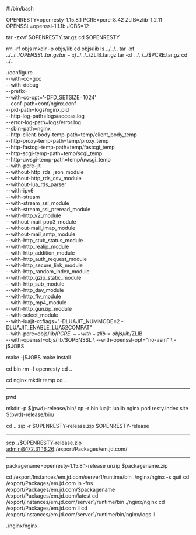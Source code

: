 #!/bin/bash

OPENRESTY=openresty-1.15.8.1
PCRE=pcre-8.42
ZLIB=zlib-1.2.11
OPENSSL=openssl-1.1.1b
JOBS=12

tar -zxvf $OPENRESTY.tar.gz
cd $OPENRESTY

rm -rf objs
mkdir -p objs/lib
cd objs/lib
ls ../../..
tar -xf ../../../$OPENSSL.tar.gz
tar -xf ../../../$ZLIB.tar.gz
tar -xf ../../../$PCRE.tar.gz
cd ../..

./configure \
    --with-cc=gcc \
    --with-debug \
    --prefix= \
    --with-cc-opt='-DFD_SETSIZE=1024' \
    --conf-path=conf/nginx.conf \
    --pid-path=logs/nginx.pid \
    --http-log-path=logs/access.log \
    --error-log-path=logs/error.log \
    --sbin-path=nginx \
    --http-client-body-temp-path=temp/client_body_temp \
    --http-proxy-temp-path=temp/proxy_temp \
    --http-fastcgi-temp-path=temp/fastcgi_temp \
    --http-scgi-temp-path=temp/scgi_temp \
    --http-uwsgi-temp-path=temp/uwsgi_temp \
    --with-pcre-jit \
    --without-http_rds_json_module \
    --without-http_rds_csv_module \
    --without-lua_rds_parser \
    --with-ipv6 \
    --with-stream \
    --with-stream_ssl_module \
    --with-stream_ssl_preread_module \
    --with-http_v2_module \
    --without-mail_pop3_module \
    --without-mail_imap_module \
    --without-mail_smtp_module \
    --with-http_stub_status_module \
    --with-http_realip_module \
    --with-http_addition_module \
    --with-http_auth_request_module \
    --with-http_secure_link_module \
    --with-http_random_index_module \
    --with-http_gzip_static_module \
    --with-http_sub_module \
    --with-http_dav_module \
    --with-http_flv_module \
    --with-http_mp4_module \
    --with-http_gunzip_module \
    --with-select_module \
    --with-luajit-xcflags="-DLUAJIT_NUMMODE=2 -DLUAJIT_ENABLE_LUA52COMPAT" \
    --with-pcre=objs/lib/$PCRE \
    --with-zlib=objs/lib/$ZLIB \
    --with-openssl=objs/lib/$OPENSSL \
    --with-openssl-opt="no-asm" \
    -j$JOBS

make -j$JOBS
make install

cd bin
rm -f openresty
cd ..

cd nginx
mkdir temp
cd ..

---

pwd

mkdir -p $(pwd)-release/bin/
cp -r bin luajit lualib nginx pod resty.index site $(pwd)-release/bin/

cd ..
zip -r $OPENRESTY-release.zip $OPENRESTY-release

---

scp ./$OPENRESTY-release.zip admin@172.31.16.26:/export/Packages/em.jd.com/

---

packagename=openresty-1.15.8.1-release
unzip $packagename.zip

cd /export/Instances/em.jd.com/server1/runtime/bin
./nginx/nginx -s quit
cd /export/Packages/em.jd.com
ln -fns /export/Packages/em.jd.com/$packagename /export/Packages/em.jd.com/latest
cd /export/Instances/em.jd.com/server1/runtime/bin
./nginx/nginx
cd /export/Packages/em.jd.com
ll
cd /export/Instances/em.jd.com/server1/runtime/bin/nginx/logs
ll

./nginx/nginx
